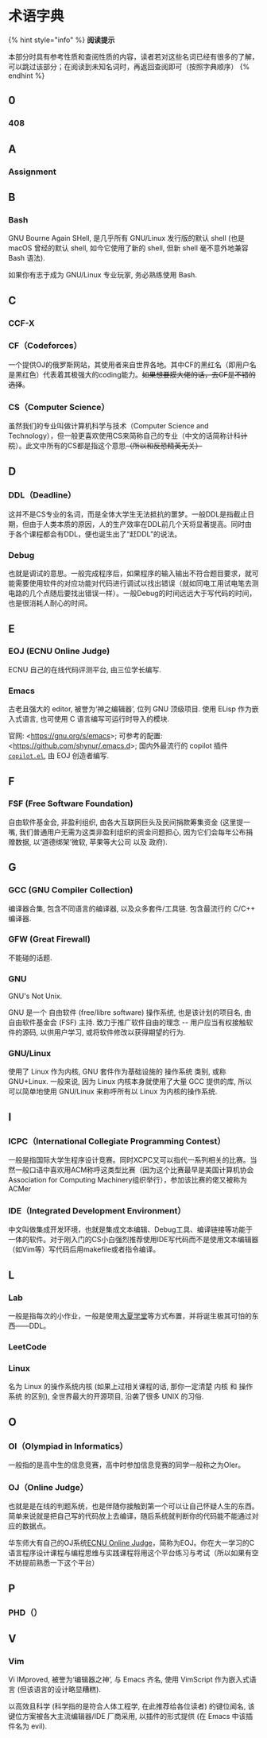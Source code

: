 # 术语字典

{% hint style="info" %}
**阅读提示**

本部分时具有参考性质和查阅性质的内容，读者若对这些名词已经有很多的了解，可以跳过该部分；在阅读到未知名词时，再返回查阅即可（按照字典顺序）
{% endhint %}

## 0

### 408

## A

### Assignment

## B

### Bash

GNU Bourne Again SHell, 是几乎所有 GNU/Linux 发行版的默认 shell (也是 macOS 曾经的默认 shell, 如今它使用了新的 shell, 但新 shell 毫不意外地兼容 Bash 语法).

如果你有志于成为 GNU/Linux 专业玩家, 务必熟练使用 Bash.

## C

### CCF-X

### CF（Codeforces）

一个提供OJ的俄罗斯网站，其使用者来自世界各地。其中CF的黑红名（即用户名是黑红色）代表着其极强大的coding能力。~~如果想要膜大佬的话，去CF是不错的选择~~。

### CS（Computer Science）

虽然我们的专业叫做计算机科学与技术（Computer Science and Technology），但一般更喜欢使用CS来简称自己的专业（中文的话简称计科~~计院~~）。此文中所有的CS都是指这个意思~~（所以和反恐精英无关）~~

## D

### DDL（Deadline）

这并不是CS专业的名词，而是全体大学生无法抵抗的噩梦。一般DDL是指截止日期，但由于人类本质的原因，人的生产效率在DDL前几个天将显著提高。同时由于各个课程都会有DDL，便也诞生出了“赶DDL”的说法。

### Debug

也就是调试的意思。一般完成程序后，如果程序的输入输出不符合题目要求，就可能需要使用软件的对应功能对代码进行调试以找出错误（就如同电工用试电笔去测电路的几个点随后要找出错误一样）。一般Debug的时间远远大于写代码的时间，也是很消耗人耐心的时间。

## E

### EOJ (ECNU Online Judge)

ECNU 自己的在线代码评测平台, 由三位学长编写.

### Emacs

古老且强大的 editor, 被誉为‘神之编辑器’, 位列 GNU 顶级项目.
使用 ELisp 作为嵌入式语言, 也可使用 C 语言编写可运行时导入的模块.

官网: \<<https://gnu.org/s/emacs>\>;
可参考的配置: \<<https://github.com/shynur/.emacs.d>\>;
国内外最流行的 copilot 插件 [`copilot.el`](https://github.com/zerolfx/copilot.el), 由 EOJ 创造者编写.

## F

### FSF (Free Software Foundation)

自由软件基金会, 非盈利组织, 由各大互联网巨头及民间捐款筹集资金 (这里提一嘴, 我们普通用户无需为这类非盈利组织的资金问题担心, 因为它们会每年公布捐赠数据, 以‘道德绑架’微软, 苹果等大公司 以及 政府).

## G

### GCC (GNU Compiler Collection)

编译器合集, 包含不同语言的编译器, 以及众多套件/工具链.
包含最流行的 C/C++ 编译器.

### GFW (Great Firewall)

不能碰的话题.

### GNU

GNU's Not Unix.

GNU 是一个 自由软件 (free/libre software) 操作系统, 也是该计划的项目名, 由 自由软件基金会 (FSF) 主持.
致力于推广软件自由的理念 -- 用户应当有权接触软件的源码, 以供用户学习, 或将软件修改以获得期望的行为.

### GNU/Linux

使用了 Linux 作为内核, GNU 套件作为基础设施的 操作系统 类别, 或称 GNU+Linux.
一般来说, 因为 Linux 内核本身就使用了大量 GCC 提供的库, 所以可以简单地使用 GNU/Linux 来称呼所有以 Linux 为内核的操作系统.

## I

### ICPC（International Collegiate Programming Contest）

一般是指国际大学生程序设计竞赛。同时XCPC又可以指代一系列相关的比赛。当然一般口语中喜欢用ACM称呼这类型比赛（因为这个比赛最早是美国计算机协会Association for Computing Machinery组织举行），参加该比赛的佬又被称为ACMer

### IDE（Integrated Development Environment）

中文叫做集成开发环境，也就是集成文本编辑、Debug工具、编译链接等功能于一体的软件。对于刚入门的CS小白强烈推荐使用IDE写代码而不是使用文本编辑器（如Vim等）写代码后用makefile或者指令编译。

## L

### Lab

一般是指每次的小作业，一般是使用[大夏学堂](https://elearning.ecnu.edu.cn/)等方式布置，并将诞生极其可怕的东西——DDL。

### LeetCode

### Linux

名为 Linux 的操作系统内核 (如果上过相关课程的话, 那你一定清楚 内核 和 操作系统 的区别), 全世界最大的开源项目, 沿袭了很多 UNIX 的习俗.

## O

### OI（Olympiad in Informatics）

一般指的是高中生的信息竞赛，高中时参加信息竞赛的同学一般称之为OIer。

### OJ（Online Judge）

也就是是在线的判题系统，也是伴随你接触到第一个可以让自己怀疑人生的东西。简单来说就是把自己写的代码放上去编译，随后系统就判断你的代码能不能通过对应的数据点。

华东师大有自己的OJ系统[ECNU Online Judge](https://acm.ecnu.edu.cn/)，简称为EOJ。你在大一学习的C语言程序设计课程与编程思维与实践课程将用这个平台练习与考试（所以如果有空不妨提前熟悉一下这个平台）

## P

### PHD（）

## V

### Vim

Vi IMproved, 被誉为‘编辑器之神’, 与 Emacs 齐名, 使用 VimScript 作为嵌入式语言 (但该语言的设计略显糟糕).

以高效且科学 (科学指的是符合人体工程学, 在此推荐给各位读者) 的键位闻名, 该键位方案被各大主流编辑器/IDE 厂商采用, 以插件的形式提供 (在 Emacs 中该插件名为 evil).
